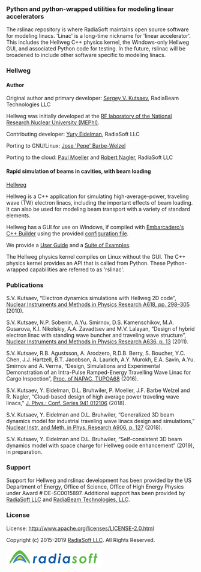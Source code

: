 ### Python and python-wrapped utilities for modeling linear accelerators
The rslinac repository is where RadiaSoft maintains open source software for modeling linacs.  'Linac' is a long-time nickname for 'linear accelerator'. This includes the Hellweg C++ physics kernel, the Windows-only Hellweg GUI, and associated Python code for testing. In the future, rslinac will be broadened to include other software specific to modeling linacs.

### Hellweg
#### Author
Original author and primary developer: [Sergey V. Kutsaev](https://www.linkedin.com/in/sergey-kutsaev-9990147), RadiaBeam Technologies LLC

Hellweg was initially developed at the [RF laboratory of the National Research Nuclear University (MEPhI)](http://rflab.mephi.ru/en/).

Contributing developer: [Yury Eidelman](http://radiasoft.net/about/ourstaff), RadiaSoft LLC

Porting to GNU/Linux: [Jose 'Pepe' Barbe-Welzel](https://github.com/elventear)

Porting to the cloud: [Paul Moeller](https://www.linkedin.com/in/paul-moeller-a002b0) and [Robert Nagler](https://www.linkedin.com/in/robnagler), RadiaSoft LLC

#### Rapid simulation of beams in cavities, with beam loading
[Hellweg](https://github.com/radiasoft/rslinac/blob/master/README.md)

Hellweg is a C++ application for simulating high-average-power, traveling wave (TW) electron linacs, including the important effects of beam loading. It can also be used for modeling beam transport with a variety of standard elements.

Hellweg has a GUI for use on Windows, if compiled with [Embarcadero's C++ Builder](https://www.embarcadero.com/products/cbuilder) using the provided [configuration file](https://github.com/radiasoft/rslinac/blob/master/src/gui/Hellweg.cbproj).

We provide a [User Guide](https://github.com/radiasoft/rslinac/tree/master/docs) and a [Suite of Examples](https://github.com/radiasoft/rslinac/tree/master/src/examples).

The Hellweg physics kernel compiles on Linux without the GUI. The C++ physics kernel provides an API that is called from Python. These Python-wrapped capabilities are referred to as 'rslinac'.

### Publications
S.V. Kutsaev, “Electron dynamics simulations with Hellweg 2D code”, [Nuclear Instruments and Methods in Physics Research A618, pp. 298–305](http://www.sciencedirect.com/science/article/pii/S0168900210003141) (2010).

S.V. Kutsaev, N.P. Sobenin, A.Yu. Smirnov, D.S. Kamenschikov, M.A. Gusarova, K.I. Nikolskiy, A.A. Zavadtsev and M.V. Lalayan, “Design of hybrid electron linac with standing wave buncher and traveling wave structure”, [Nuclear Instruments and Methods in Physics Research A636, p. 13](http://www.sciencedirect.com/science/article/pii/S0168900211001252) (2011).

S.V. Kutsaev, R.B. Agustsson, A. Arodzero, R.D.B. Berry, S. Boucher, Y.C. Chen, J.J. Hartzell, B.T. Jacobson, A. Laurich, A.Y. Murokh, E.A. Savin, A.Yu. Smirnov and A. Verma, “Design, Simulations and Experimental Demonstration of an Intra-Pulse Ramped-Energy Travelling Wave Linac for Cargo Inspection”, [Proc. of NAPAC, TUPOA68](http://vrws.de/napac2016/papers/tupoa68.pdf) (2016).

S.V. Kutsaev, Y. Eidelman, D.L. Bruhwiler, P. Moeller, J.F. Barbe Welzel and R. Nagler, “Cloud-based design of high average power traveling wave linacs,” [J. Phys.: Conf. Series 941 012106](https://iopscience.iop.org/article/10.1088/1742-6596/941/1/012106) (2018). 

S.V. Kutsaev, Y. Eidelman and D.L. Bruhwiler, “Generalized 3D beam dynamics model for industrial traveling wave linacs design and simulations,” [Nuclear Instr. and Meth. in Phys. Research A906, p. 127](https://doi.org/10.1016/j.nima.2018.07.078) (2018).

S.V. Kutsaev, Y. Eidelman and D.L. Bruhwiler, “Self-consistent 3D beam dynamics model with space charge for Hellweg code enhancement” (2019), in preparation.

### Support
Support for Hellweg and rslinac development has been provided by the US Department of Energy, Office of Science, Office of High Energy Physics under Award # DE-SC0015897. Additional support has been provided by [RadiaSoft LLC](http://radiasoft.net) and [RadiaBeam Technologies, LLC](http://radiabeam.com/).

### License
License: http://www.apache.org/licenses/LICENSE-2.0.html

Copyright (c) 2015-2019 [RadiaSoft LLC](http://radiasoft.net/open-source).  All Rights Reserved.

![RadiaSoft](https://github.com/radiasoft/images/blob/master/corporate/RadiaSoftLogoTransparent.png)

